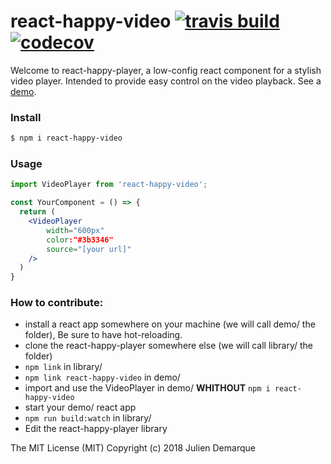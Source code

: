 # react-happy-video [![travis build](https://img.shields.io/travis-ci/com/JulienDemarque/react-happy-video/master.svg)](https://travis-ci.com/JulienDemarque/react-happy-video) [![codecov](https://img.shields.io/codecov/c/github/JulienDemarque/react-happy-video/master.svg)](https://codecov.io/gh/JulienDemarque/react-happy-video)

Welcome to react-happy-player, a low-config react component for a stylish video player. Intended to provide easy control on the video playback.
See a [demo][1].

### Install

```sh
$ npm i react-happy-video
```

### Usage

```javascript
import VideoPlayer from 'react-happy-video';
```

```jsx
const YourComponent = () => {
  return (
    <VideoPlayer
        width="600px"
        color:"#3b3346"
        source="[your url]"
    />
  )
}
```

### How to contribute:

- install a react app somewhere on your machine (we will call demo/ the folder), Be sure to have hot-reloading.
- clone the react-happy-player somewhere else (we will call library/ the folder)
- `npm link` in library/
- `npm link react-happy-video` in demo/
- import and use the VideoPlayer in demo/ **WHITHOUT** `npm i react-happy-video`
- start your demo/ react app
- `npm run build:watch` in library/
- Edit the react-happy-player library

The MIT License (MIT) Copyright (c) 2018 Julien Demarque

[1]: https://distracted-shaw-6cfb30.netlify.com/
